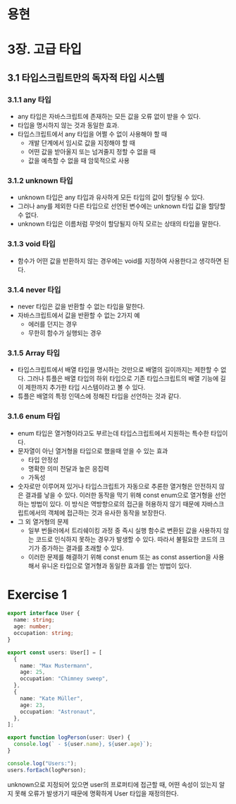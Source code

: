 # 용현

# 3장. 고급 타입

## 3.1 타입스크립트만의 독자적 타입 시스템

### 3.1.1 any 타입

- any 타입은 자바스크립트에 존재하는 모든 값을 오류 없이 받을 수 있다.
- 타입을 명시하지 않는 것과 동일한 효과.
- 타입스크립트에서 any 타입을 어쩔 수 없이 사용해야 할 때
  - 개발 단계에서 임시로 값을 지정해야 할 때
  - 어떤 값을 받아올지 또는 넘겨줄지 정할 수 없을 때
  - 값을 예측할 수 없을 때 암묵적으로 사용

### 3.1.2 unknown 타입

- unknown 타입은 any 타입과 유사하게 모든 타입의 값이 할당될 수 있다.
- 그러나 any를 제외한 다른 타입으로 선언된 변수에는 unknown 타입 값을 할당할 수 없다.
- unknown 타입은 이름처럼 무엇이 할당될지 아직 모르는 상태의 타입을 말한다.

### 3.1.3 void 타입

- 함수가 어떤 값을 반환하지 않는 경우에는 void를 지정하여 사용한다고 생각하면 된다.

### 3.1.4 never 타입

- never 타입은 값을 반환할 수 없는 타입을 말한다.
- 자바스크립트에서 값을 반환할 수 없는 2가지 예
  - 에러를 던지는 경우
  - 무한히 함수가 실행되는 경우

### 3.1.5 Array 타입

- 타입스크립트에서 배열 타입을 명시하는 것만으로 배열의 길이까지는 제한할 수 없다. 그러나 튜플은 배열 타입의 하위 타입으로 기존 타입스크립트의 배열 기능에 길이 제한까지 추가한 타입 시스템이라고 볼 수 있다.
- 튜플은 배열의 특정 인덱스에 정해진 타입을 선언하는 것과 같다.

### 3.1.6 enum 타입

- enum 타입은 열거형이라고도 부르는데 타입스크립트에서 지원하는 특수한 타입이다.
- 문자열이 아닌 열거형을 타입으로 했을때 얻을 수 있는 효과
  - 타입 안정성
  - 명확한 의미 전달과 높은 응집력
  - 가독성
- 숫자로만 이루어져 있거나 타입스크립트가 자동으로 추론한 열거형은 안전하지 않은 결과를 낳을 수 있다. 이러한 동작을 막기 위해 const enum으로 열거형을 선언하는 방법이 있다. 이 방식은 역방향으로의 접근을 허용하지 않기 때문에 자바스크립트에서의 객체에 접근하는 것과 유사한 동작을 보장한다.
- 그 외 열거형의 문제
  - 일부 번들러에서 트리쉐이킹 과정 중 즉시 실행 함수로 변환된 값을 사용하지 않는 코드로 인식하지 못하는 경우가 발생할 수 있다. 따라서 불필요한 코드의 크기가 증가하는 결과를 초래할 수 있다.
  - 이러한 문제를 해결하기 위해 const enum 또는 as const assertion을 사용해서 유니온 타입으로 열거형과 동일한 효과를 얻는 방법이 있다.

# Exercise 1

```typescript
export interface User {
  name: string;
  age: number;
  occupation: string;
}

export const users: User[] = [
  {
    name: "Max Mustermann",
    age: 25,
    occupation: "Chimney sweep",
  },
  {
    name: "Kate Müller",
    age: 23,
    occupation: "Astronaut",
  },
];

export function logPerson(user: User) {
  console.log(` - ${user.name}, ${user.age}`);
}

console.log("Users:");
users.forEach(logPerson);
```

unknown으로 지정되어 있으면 user의 프로퍼티에 접근할 때, 어떤 속성이 있는지 알지 못해 오류가 발생가기 때문에 명확하게 User 타입을 재정의한다.
